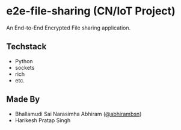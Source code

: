 # e2e-file-sharing (CN/IoT Project)

An End-to-End Encrypted File sharing application.

## Techstack
- Python
- sockets
- rich
- etc.

## Made By
- Bhallamudi Sai Narasimha Abhiram ([@abhirambsn](https://github.com/abhirambsn))
- Harikesh Pratap Singh